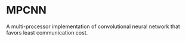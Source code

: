 # MPCNN
A multi-processor implementation of convolutional neural network that favors least communication cost.
